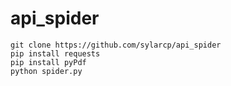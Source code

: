 # api_spider
```
git clone https://github.com/sylarcp/api_spider
pip install requests
pip install pyPdf
python spider.py
```
